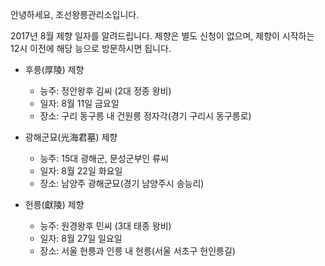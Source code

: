 안녕하세요, 조선왕릉관리소입니다.

2017년 8월 제향 일자를 알려드립니다. 제향은 별도 신청이 없으며, 제향이 시작하는 12시 이전에 해당 능으로 방문하시면 됩니다.

- 후릉(厚陵) 제향
  - 능주: 정안왕후 김씨 (2대 정종 왕비)
  - 일자: 8월 11일 금요일
  - 장소: 구리 동구릉 내 건원릉 정자각(경기 구리시 동구릉로)

- 광해군묘(光海君墓) 제향
  - 능주: 15대 광해군, 문성군부인 류씨
  - 일자: 8월 22일 화요일
  - 장소: 남양주 광해군묘(경기 남양주시 송능리)

- 헌릉(獻陵) 제향
  - 능주: 원경왕후 민씨 (3대 태종 왕비)
  - 일자: 8월 27일 일요일
  - 장소: 서울 헌릉과 인릉 내 헌릉(서울 서초구 헌인릉길)